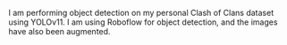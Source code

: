 I am performing object detection on my personal Clash of Clans dataset using YOLOv11. I am using Roboflow for object detection, and the images have also been augmented.
